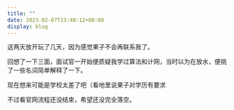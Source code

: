 ```yaml
---
title: ""
date: 2023-02-07T23:48:12+08:00
display: blog
---
```


这两天放开玩了几天，因为感觉果子不会再联系我了。

回想了一下三面，面试官一开始便质疑我学过算法和计网，当时以为在放水，便挑了一些名词简单解释了一下。

现在想来可能是学校太差了吧（看地里说果子对学历有要求

不过看官网流程还没结束，希望还没完全落空。
